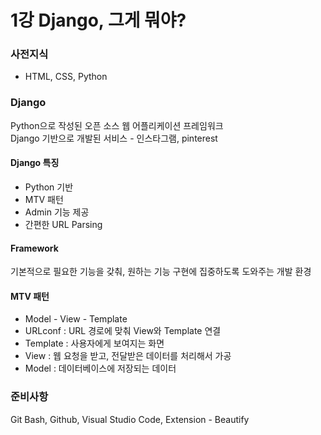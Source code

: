 # 1강 Django, 그게 뭐야?
### 사전지식
- HTML, CSS, Python
### Django
Python으로 작성된 오픈 소스 웹 어플리케이션 프레임워크</br>
Django 기반으로 개발된 서비스 - 인스타그램, pinterest</br>
#### Django 특징
- Python 기반</br>
- MTV 패턴</br>
- Admin 기능 제공</br>
- 간편한 URL Parsing
#### Framework
기본적으로 필요한 기능을 갖춰, 원하는 기능 구현에 집중하도록 도와주는 개발 환경
#### MTV 패턴
- Model - View - Template</br>
- URLconf : URL 경로에 맞춰 View와 Template 연결</br>
- Template : 사용자에게 보여지는 화면</br>
- View : 웹 요청을 받고, 전달받은 데이터를 처리해서 가공</br>
- Model : 데이터베이스에 저장되는 데이터
### 준비사항
Git Bash, Github, Visual Studio Code, Extension - Beautify
